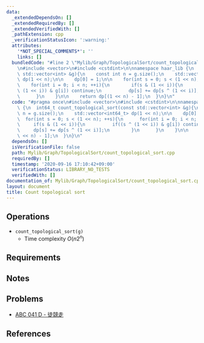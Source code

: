 ```yaml
---
data:
  _extendedDependsOn: []
  _extendedRequiredBy: []
  _extendedVerifiedWith: []
  _pathExtension: cpp
  _verificationStatusIcon: ':warning:'
  attributes:
    '*NOT_SPECIAL_COMMENTS*': ''
    links: []
  bundledCode: "#line 2 \"Mylib/Graph/TopologicalSort/count_topological_sort.cpp\"\
    \n#include <vector>\n#include <cstdint>\n\nnamespace haar_lib {\n  int64_t count_topological_sort(const\
    \ std::vector<int> &g){\n    const int n = g.size();\n    std::vector<int64_t>\
    \ dp(1 << n);\n\n    dp[0] = 1;\n\n    for(int s = 0; s < (1 << n); ++s){\n  \
    \    for(int i = 0; i < n; ++i){\n        if(s & (1 << i)){\n          if((s ^\
    \ (1 << i)) & g[i]) continue;\n          dp[s] += dp[s ^ (1 << i)];\n        }\n\
    \      }\n    }\n\n    return dp[(1 << n) - 1];\n  }\n}\n"
  code: "#pragma once\n#include <vector>\n#include <cstdint>\n\nnamespace haar_lib\
    \ {\n  int64_t count_topological_sort(const std::vector<int> &g){\n    const int\
    \ n = g.size();\n    std::vector<int64_t> dp(1 << n);\n\n    dp[0] = 1;\n\n  \
    \  for(int s = 0; s < (1 << n); ++s){\n      for(int i = 0; i < n; ++i){\n   \
    \     if(s & (1 << i)){\n          if((s ^ (1 << i)) & g[i]) continue;\n     \
    \     dp[s] += dp[s ^ (1 << i)];\n        }\n      }\n    }\n\n    return dp[(1\
    \ << n) - 1];\n  }\n}\n"
  dependsOn: []
  isVerificationFile: false
  path: Mylib/Graph/TopologicalSort/count_topological_sort.cpp
  requiredBy: []
  timestamp: '2020-09-16 17:10:42+09:00'
  verificationStatus: LIBRARY_NO_TESTS
  verifiedWith: []
documentation_of: Mylib/Graph/TopologicalSort/count_topological_sort.cpp
layout: document
title: Count topological sort
---
```


## Operations

- `count_topological_sort(g)`
	- Time complexity $O(n 2^n)$

## Requirements

## Notes

## Problems

- [ABC 041 D - 徒競走](https://atcoder.jp/contests/abc041/tasks/abc041_d)

## References
